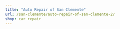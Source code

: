 ```yaml
---
title: "Auto Repair of San Clemente"
url: /san-clemente/auto-repair-of-san-clemente-2/
shop: car repair
---
```

